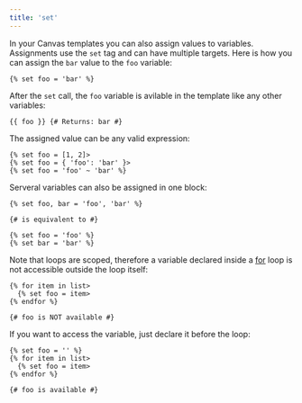 ```yaml
---
title: 'set'
---
```


In your Canvas templates you can also assign values to variables. Assignments use the `set` tag and can have multiple targets. Here is how you can assign the `bar` value to the `foo` variable:

```canvas
{% set foo = 'bar' %}
```

After the `set` call, the `foo` variable is avilable in the template like any other variables:

```canvas
{{ foo }} {# Returns: bar #}
```

The assigned value can be any valid expression:

```canvas
{% set foo = [1, 2]>
{% set foo = { 'foo': 'bar' }>
{% set foo = 'foo' ~ 'bar' %}
```

Serveral variables can also be assigned in one block:

```canvas
{% set foo, bar = 'foo', 'bar' %}

{# is equivalent to #}

{% set foo = 'foo' %}
{% set bar = 'bar' %}
```

Note that loops are scoped, therefore a variable declared inside a [for](/docs/canvas/tags/for) loop is not accessible outside the loop itself:

```canvas
{% for item in list>
  {% set foo = item>
{% endfor %}

{# foo is NOT available #}
```

If you want to access the variable, just declare it before the loop:

```canvas
{% set foo = '' %}
{% for item in list>
  {% set foo = item>
{% endfor %}

{# foo is available #}
```
